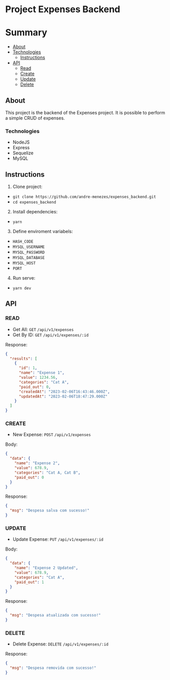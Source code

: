 # Project Expenses Backend

# Summary

- [About](#about)
- [Technologies](#technologies)
  - [Instructions](#instructions)
- [API](#api)
  - [Read](#read)
  - [Create](#create)
  - [Update](#update)
  - [Delete](#delete)

## About

This project is the backend of the Expenses project. It is possible to perform a simple CRUD of expenses.

### Technologies

- NodeJS
- Express
- Sequelize
- MySQL

## Instructions

1. Clone project:

- `git clone https://github.com/andre-menezes/expenses_backend.git`
- `cd expenses_backend`

2. Install dependencies:

- `yarn`

3. Define enviroment variabels:

- `HASH_CODE`
- `MYSQL_USERNAME`
- `MYSQL_PASSWORD`
- `MYSQL_DATABASE`
- `MYSQL_HOST`
- `PORT`

4. Run serve:

- `yarn dev`

## API

### READ

- Get All: `GET` `/api/v1/expenses`
- Get By ID: `GET` `/api/v1/expenses/:id`

Response:

```json
{
  "results": [
    {
      "id": 1,
      "name": "Expense 1",
      "value": 1234.56,
      "categories": "Cat A",
      "paid_out": 0,
      "createdAt": "2023-02-06T16:43:46.000Z",
      "updatedAt": "2023-02-06T18:47:29.000Z"
    }
  ]
}
```

### CREATE

- New Expense: `POST` `/api/v1/expenses`

Body:

```json
{
  "data": {
    "name": "Expense 2",
    "value": 678.9,
    "categories": "Cat A, Cat B",
    "paid_out": 0
  }
}
```

Response:

```json
{
  "msg": "Despesa salva com sucesso!"
}
```

### UPDATE

- Update Expense: `PUT` `/api/v1/expenses/:id`

Body:

```json
{
  "data": {
    "name": "Expense 2 Updated",
    "value": 678.9,
    "categories": "Cat A",
    "paid_out": 1
  }
}
```

Response:

```json
{
  "msg": "Despesa atualizada com sucesso!"
}
```

### DELETE

- Delete Expense: `DELETE` `/api/v1/expenses/:id`

Response:

```json
{
  "msg": "Despesa removida com sucesso!"
}
```
